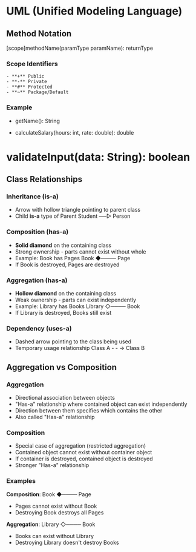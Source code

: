# UML (Unified Modeling Language)

## Method Notation
[scope]methodName(paramType paramName): returnType

### Scope Identifiers
    - **+** Public
    - **-** Private
    - **#** Protected
    - **~** Package/Default
    
### Example
+ getName(): String
- calculateSalary(hours: int, rate: double): double
# validateInput(data: String): boolean

## Class Relationships
    
### Inheritance (is-a)
- Arrow with hollow triangle pointing to parent class
- Child **is-a** type of Parent
Student ──▷ Person

### Composition (has-a) 
- **Solid diamond** on the containing class
- Strong ownership - parts cannot exist without whole
- Example: Book has Pages
Book ◆──── Page
- If Book is destroyed, Pages are destroyed
    
### Aggregation (has-a)
- **Hollow diamond** on the containing class  
- Weak ownership - parts can exist independently
- Example: Library has Books
Library ◇──── Book
- If Library is destroyed, Books still exist
    
### Dependency (uses-a)
- Dashed arrow pointing to the class being used
- Temporary usage relationship
Class A - - -> Class B

## Aggregation vs Composition
    
### Aggregation
- Directional association between objects
- "Has-a" relationship where contained object can exist independently
- Direction between them specifies which contains the other
- Also called "Has-a" relationship

### Composition  
- Special case of aggregation (restricted aggregation)
- Contained object cannot exist without container object
- If container is destroyed, contained object is destroyed
- Stronger "Has-a" relationship

### Examples
**Composition**: Book ◆──── Page
- Pages cannot exist without Book
- Destroying Book destroys all Pages

**Aggregation**: Library ◇──── Book  
- Books can exist without Library
- Destroying Library doesn't destroy Books

